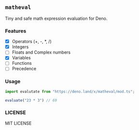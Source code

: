 ## `matheval`

Tiny and safe math expression evaluation for Deno.

### Features

- [x] Operators (+, -, *, /)
- [x] Integers
- [ ] Floats and Complex numbers
- [x] Variables
- [ ] Functions 
- [ ] Precedence

### Usage

```typescript
import evalutate from "https://deno.land/x/matheval/mod.ts";

evaluate("23 * 3") // 69
```

### LICENSE

MIT LICENSE
